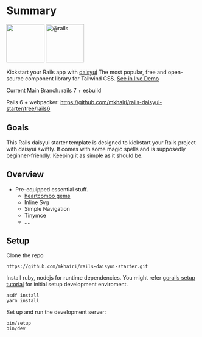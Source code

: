 # Summary
<span>
  <img src="https://raw.githubusercontent.com/saadeghi/daisyui-images/master/images/daisyui-logo/favicon-192.png" alt="" style="max-width: 100%;" width="100" height="100">
</span>
<span>
  <img itemprop="image" class="avatar" src="https://avatars.githubusercontent.com/u/4223?s=200&amp;v=4" width="100" height="100" alt="@rails" style="max-width: 100%;">
</span>

Kickstart your Rails app with [daisyui](https://daisyui.com/) The most popular, free and open-source component library for Tailwind CSS.
[See in live Demo](https://daisyui.labs.my/)

Current Main Branch: rails 7 + esbuild

Rails 6 + webpacker: https://github.com/mkhairi/rails-daisyui-starter/tree/rails6

## Goals

This Rails daisyui starter template is designed to kickstart your Rails project with daisyui swiftly. It comes with some magic spells and is supposedly beginner-friendly. Keeping it as simple as it should be.

## Overview

* Pre-equipped essential stuff.
  - [heartcombo gems](https://github.com/heartcombo)
  - Inline Svg
  - Simple Navigation
  - Tinymce
  - ....

## Setup

Clone the repo
```
https://github.com/mkhairi/rails-daisyui-starter.git
```

Install ruby, nodejs for runtime dependencies. You might refer [gorails setup tutorial](https://gorails.com/setup) for initial setup development enviroment.
```
asdf install
yarn install
```

Set up and run the development server:
```
bin/setup
bin/dev
```
